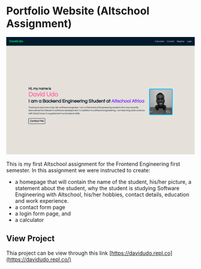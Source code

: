 # Portfolio Website (Altschool Assignment)

![Screenshot](./images/portfolio-one-project.png)

This is my first Altschool assignment for the Frontend Engineering first semester. In this assignment we were instructed to create:

- a homepage that will contain the name of the student, his/her picture, a statement about the student, why the student is studying Software Engineering with Altschool, his/her hobbies, contact details, education and work experience.
- a contact form page
- a login form page, and
- a calculator 

## View Project

Thia project can be view through this link [https://davidudo.repl.co](https://davidudo.repl.co/)